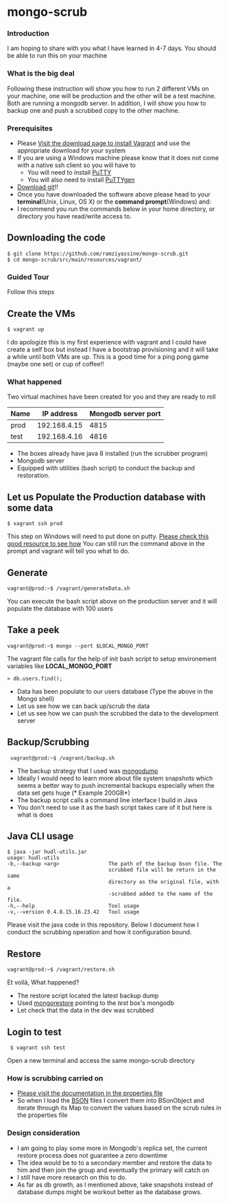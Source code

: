 mongo-scrub
===========

### Introduction 
I am hoping to share with you what I have learned in 4-7 days. You should be able to run this on your machine 

### What is the big deal 
Following these instruction will show you how to run 2 different VMs on your machine, one will be production and the other will be a test machine. 
Both are running a mongodb server. In addition, I will show you how to backup one and push a scrubbed copy to the other machine.

### Prerequisites 

* Please [Visit the download page to install Vagrant](https://www.vagrantup.com/downloads.html) and use the appropriate download for your system
* If you are using a Windows machine please know that it does not come with a native ssh client so you will have to 
    * You will need to install [PuTTY](http://the.earth.li/~sgtatham/putty/latest/x86/putty.exe)
    * You will also need to install [PuTTYgen](http://the.earth.li/~sgtatham/putty/latest/x86/puttygen.exe)
* [Download git](http://git-scm.com/downloads)!!
* Once you have downloaded the software above please head to your **terminal**(Unix, Linux, OS X) or the **command prompt**(Windows) and:
* I recommend you run the commands below in your home directory, or directory you have read/write access to.

Downloading the code
--------------------
    $ git clone https://github.com/ramziyassine/mongo-scrub.git
    $ cd mongo-scrub/src/main/resources/vagrant/


### Guided Tour

Follow this steps

Create the VMs
--------------
    $ vagrant up
I do apologize this is my first experience with vagrant and I could have create a self box but instead I have a bootstrap provisioning and it will take a while until both VMs are up.
This is a good time for a ping pong game (maybe one set) or cup of coffee!!

### What happened

 Two virtual machines have been created for you and they are ready to roll

|Name | IP address  | Mongodb server port
|----|---------- |----------------------
|prod | 192.168.4.15| 4815
|test | 192.168.4.16| 4816

* The boxes already have java 8 installed (run the scrubber program)
* Mongodb server
* Equipped with utilities (bash script) to conduct the backup and restoration.


Let us Populate the Production database with some data
--------------
    $ vagrant ssh prod
This step on Windows will need to put done on putty. [Please check this good resource to see how](http://stackoverflow.com/questions/9885108/ssh-to-vagrant-box-in-windows)
You can still run the command above in the prompt and vagrant will tell you what to do.

Generate
--------------
    vagrant@prod:~$ /vagrant/generateData.sh
You can execute the bash script above on the production server and it will populate the database with 100 users

Take a peek
--------------
    vagrant@prod:~$ mongo --port $LOCAL_MONGO_PORT

The vagrant file calls for the help of init bash script to setup environement variables like **LOCAL_MONGO_PORT**

    > db.users.find();

* Data has been populate to our users database (Type the above in the Mongo shell)
* Let us see how we can back up/scrub the data
* Let us see how we can push the scrubbed the data to the development server


Backup/Scrubbing
--------------
     vagrant@prod:~$ /vagrant/backup.sh

* The backup strategy that I used was [mongodump](http://docs.mongodb.org/manual/reference/program/mongodump/)
* Ideally I would need to learn more about file system snapshots which seems a better way to push incremental backups especially when the data set gets huge (* Example 200GB*)
* The backup script calls a command line interface I build in Java
* You don't need to use it as the bash script takes care of it but here is what is does

Java CLI usage
--------------
    $ java -jar hudl-utils.jar
    usage: hudl-utils
    -b,--backup <arg>                The path of the backup bson file. The
                                     scrubbed file will be return in the same
                                     directory as the original file, with a
                                     -scrubbed added to the name of the file.
    -h,--help                        Tool usage
    -v,--version 0.4.8.15.16.23.42   Tool usage

Please visit the java code in this repository. Below I document how I conduct the scrubbing operation and how it configuration bound.

Restore
--------------
    vagrant@prod:~$ /vagrant/restore.sh

Et voilà, What happened?
* The restore script located the latest backup dump
* Used [mongorestore](http://docs.mongodb.org/manual/reference/program/mongorestore/) pointing to the *test* box's mongodb
* Let check that the data in the dev was scrubbed

Login to test
--------------
     $ vagrant ssh test
Open a new terminal and access the same mongo-scrub directory


### How is scrubbing carried on

* [Please visit the documentation in the properties file](https://github.com/ramziyassine/mongo-scrub/blob/master/src/main/resources/scrub.properties)
* So when I load the [BSON](http://bsonspec.org/) files I convert them into BSonObject and iterate through its Map to convert the values based on the scrub rules in the properties file




### Design consideration

* I am going to play some more in Mongodb's replica set, the current restore process does not guarantee a zero downtime
* The idea would be to to a secondary member and restore the data to him and then join the group and eventually the primary will catch on
* I still have more research on this to do.
* As far as db growth, as I mentioned above, take snapshots instead of database dumps might be workout better as the database grows.


